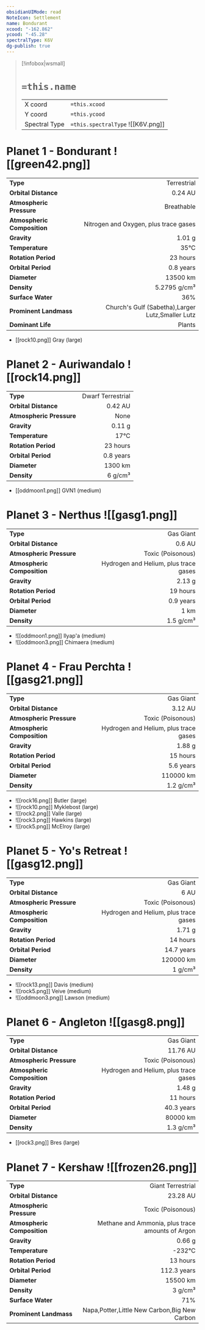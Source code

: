 ```yaml
---
obsidianUIMode: read
NoteIcon: Settlement
name: Bondurant
xcood: "-162.862"
ycood: "-45.28"
spectralType: K6V
dg-publish: true
---
```

> [!infobox|wsmall]
> # `=this.name`
> | | |
> | - | - |
> | X coord | `=this.xcood` |
> | Y coord| `=this.ycood` |
> | Spectral Type | `=this.spectralType` ![[K6V.png]] |

# Planet 1 - Bondurant ![[green42.png]]
|                             |                           |
| --------------------------- | -------------------------:|
| **Type**                    |             Terrestrial |
| **Orbital Distance**        |   0.24 AU |
| **Atmospheric Pressure**    |       Breathable |
| **Atmospheric Composition** |      Nitrogen and Oxygen, plus trace gases |
| **Gravity**                 |        1.01 g |
| **Temperature**             |    35°C |
| **Rotation Period**         |  23 hours |
| **Orbital Period** | 0.8 years |
| **Diameter**                |      13500 km | 
| **Density**                 |    5.2795 g/cm³ |
| **Surface Water**           |           36% | 
| **Prominent Landmass**      |         Church's Gulf (Sabetha),Larger Lutz,Smaller Lutz | 
| **Dominant Life**           |         Plants |



- [[rock10.png]] Gray (large)

# Planet 2 - Auriwandalo ![[rock14.png]]
|                             |                           |
| --------------------------- | -------------------------:|
| **Type**                    |             Dwarf Terrestrial |
| **Orbital Distance**        |   0.42 AU |
| **Atmospheric Pressure**    |       None |
| **Gravity**                 |        0.11 g |
| **Temperature**             |    17°C |
| **Rotation Period**         |  23 hours |
| **Orbital Period** | 0.8 years |
| **Diameter**                |      1300 km | 
| **Density**                 |    6 g/cm³ |



- [[oddmoon1.png]] GVN1 (medium)

# Planet 3 - Nerthus ![[gasg1.png]]
|                             |                           |
| --------------------------- | -------------------------:|
| **Type**                    |             Gas Giant |
| **Orbital Distance**        |   0.6 AU |
| **Atmospheric Pressure**    |       Toxic (Poisonous) |
| **Atmospheric Composition** |      Hydrogen and Helium, plus trace gases |
| **Gravity**                 |        2.13 g |
| **Rotation Period**         |  19 hours |
| **Orbital Period** | 0.9 years |
| **Diameter**                |      1 km | 
| **Density**                 |    1.5 g/cm³ |



- ![[oddmoon1.png]] Ilyap'a (medium)
- ![[oddmoon3.png]] Chimaera (medium)


# Planet 4 - Frau Perchta ![[gasg21.png]]
|                             |                           |
| --------------------------- | -------------------------:|
| **Type**                    |             Gas Giant |
| **Orbital Distance**        |   3.12 AU |
| **Atmospheric Pressure**    |       Toxic (Poisonous) |
| **Atmospheric Composition** |      Hydrogen and Helium, plus trace gases |
| **Gravity**                 |        1.88 g |
| **Rotation Period**         |  15 hours |
| **Orbital Period** | 5.6 years |
| **Diameter**                |      110000 km | 
| **Density**                 |    1.2 g/cm³ |



- ![[rock16.png]] Butler (large)
- ![[rock10.png]] Myklebost (large)
- ![[rock2.png]] Valle (large)
- ![[rock3.png]] Hawkins (large)
- ![[rock5.png]] McElroy (large)


# Planet 5 - Yo's Retreat ![[gasg12.png]]
|                             |                           |
| --------------------------- | -------------------------:|
| **Type**                    |             Gas Giant |
| **Orbital Distance**        |   6 AU |
| **Atmospheric Pressure**    |       Toxic (Poisonous) |
| **Atmospheric Composition** |      Hydrogen and Helium, plus trace gases |
| **Gravity**                 |        1.71 g |
| **Rotation Period**         |  14 hours |
| **Orbital Period** | 14.7 years |
| **Diameter**                |      120000 km | 
| **Density**                 |    1 g/cm³ |



- ![[rock13.png]] Davis (medium)
- ![[rock5.png]] Veive (medium)
- ![[oddmoon3.png]] Lawson (medium)


# Planet 6 - Angleton ![[gasg8.png]]
|                             |                           |
| --------------------------- | -------------------------:|
| **Type**                    |             Gas Giant |
| **Orbital Distance**        |   11.76 AU |
| **Atmospheric Pressure**    |       Toxic (Poisonous) |
| **Atmospheric Composition** |      Hydrogen and Helium, plus trace gases |
| **Gravity**                 |        1.48 g |
| **Rotation Period**         |  11 hours |
| **Orbital Period** | 40.3 years |
| **Diameter**                |      80000 km | 
| **Density**                 |    1.3 g/cm³ |



- [[rock3.png]] Bres (large)

# Planet 7 - Kershaw ![[frozen26.png]]
|                             |                           |
| --------------------------- | -------------------------:|
| **Type**                    |             Giant Terrestrial |
| **Orbital Distance**        |   23.28 AU |
| **Atmospheric Pressure**    |       Toxic (Poisonous) |
| **Atmospheric Composition** |      Methane and Ammonia, plus trace amounts of Argon |
| **Gravity**                 |        0.66 g |
| **Temperature**             |    -232°C |
| **Rotation Period**         |  13 hours |
| **Orbital Period** | 112.3 years |
| **Diameter**                |      15500 km | 
| **Density**                 |    3 g/cm³ |
| **Surface Water**           |           71% | 
| **Prominent Landmass**      |         Napa,Potter,Little New Carbon,Big New Carbon | 





